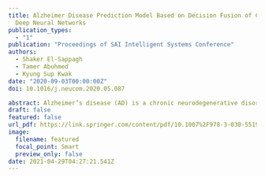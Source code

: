 ```yaml
---
title: Alzheimer Disease Prediction Model Based on Decision Fusion of CNN-BiLSTM
  Deep Neural Networks
publication_types:
  - "1"
publication: "Proceedings of SAI Intelligent Systems Conference"
authors:
  - Shaker El-Sappagh
  - Tamer Abuhmed
  - Kyung Sup Kwak
date: "2020-09-03T00:00:00Z"
doi: 10.1016/j.neucom.2020.05.087

abstract: Alzheimer’s disease (AD) is a chronic neurodegenerative disorder. Early prediction of Alzheimer’s progression is a crucial process for the patients and their families. As a chronic disease, AD data are multimodal and time series in nature. Building a deep learning model to optimize multi-objective cost function produces a more stable and accurate model. In this paper, we propose a multimodal multitask deep learning model for AD progression detection based five time series modalities and a collection of static data. The model predicts AD progression as a multi-class classification task and four critical cognitive scores as regression tasks. The experimental results show that our model is medically intuitive, more accurate, and more stable than the state-of-the-art studies.
draft: false
featured: false
url_pdf: https://link.springer.com/content/pdf/10.1007%2F978-3-030-55190-2_36.pdf
image:
  filename: featured
  focal_point: Smart
  preview_only: false
date: 2021-04-29T04:27:21.541Z
---
```

